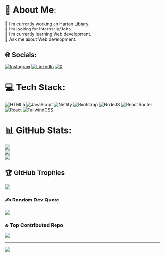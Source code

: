 # 💫 About Me:
🔭 I’m currently working on Hartan Library.<br>🤝 I’m looking for Internship/Jobs. <br>🌱 I’m currently learning Web development.<br>💬 Ask me about Web development. 


## 🌐 Socials:
[![Instagram](https://img.shields.io/badge/Instagram-%23E4405F.svg?logo=Instagram&logoColor=white)](https://instagram.com/hardiksinghmaurya) [![LinkedIn](https://img.shields.io/badge/LinkedIn-%230077B5.svg?logo=linkedin&logoColor=white)](https://linkedin.com/in/hardiksinghmaurya) [![X](https://img.shields.io/badge/X-black.svg?logo=X&logoColor=white)](https://x.com/hardiksinghmrya) 

# 💻 Tech Stack:
![HTML5](https://img.shields.io/badge/html5-%23E34F26.svg?style=for-the-badge&logo=html5&logoColor=white) ![JavaScript](https://img.shields.io/badge/javascript-%23323330.svg?style=for-the-badge&logo=javascript&logoColor=%23F7DF1E) ![Netlify](https://img.shields.io/badge/netlify-%23000000.svg?style=for-the-badge&logo=netlify&logoColor=#00C7B7) ![Bootstrap](https://img.shields.io/badge/bootstrap-%238511FA.svg?style=for-the-badge&logo=bootstrap&logoColor=white) ![NodeJS](https://img.shields.io/badge/node.js-6DA55F?style=for-the-badge&logo=node.js&logoColor=white) ![React Router](https://img.shields.io/badge/React_Router-CA4245?style=for-the-badge&logo=react-router&logoColor=white) ![React](https://img.shields.io/badge/react-%2320232a.svg?style=for-the-badge&logo=react&logoColor=%2361DAFB) ![TailwindCSS](https://img.shields.io/badge/tailwindcss-%2338B2AC.svg?style=for-the-badge&logo=tailwind-css&logoColor=white)
# 📊 GitHub Stats:
![](https://github-readme-stats.vercel.app/api?username=hardiksinghmaurya&theme=dracula&hide_border=false&include_all_commits=false&count_private=false)<br/>
![](https://github-readme-streak-stats.herokuapp.com/?user=hardiksinghmaurya&theme=dracula&hide_border=false)<br/>
![](https://github-readme-stats.vercel.app/api/top-langs/?username=hardiksinghmaurya&theme=dracula&hide_border=false&include_all_commits=false&count_private=false&layout=compact)

## 🏆 GitHub Trophies
![](https://github-profile-trophy.vercel.app/?username=hardiksinghmaurya&theme=radical&no-frame=false&no-bg=true&margin-w=4)

### ✍️ Random Dev Quote
![](https://quotes-github-readme.vercel.app/api?type=horizontal&theme=radical)

### 🔝 Top Contributed Repo
![](https://github-contributor-stats.vercel.app/api?username=hardiksinghmaurya&limit=5&theme=dark&combine_all_yearly_contributions=true)



---
[![](https://visitcount.itsvg.in/api?id=hardiksinghmaurya&icon=0&color=0)](https://visitcount.itsvg.in)

<!-- Proudly created with GPRM ( https://gprm.itsvg.in ) -->
